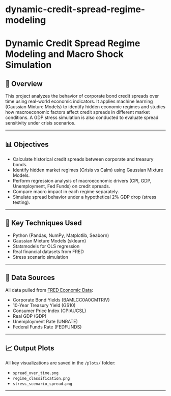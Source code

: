 # dynamic-credit-spread-regime-modeling
# Dynamic Credit Spread Regime Modeling and Macro Shock Simulation

## 📌 Overview

This project analyzes the behavior of corporate bond credit spreads over time using real-world economic indicators. It applies machine learning (Gaussian Mixture Models) to identify hidden economic regimes and studies how macroeconomic factors affect credit spreads in different market conditions. A GDP stress simulation is also conducted to evaluate spread sensitivity under crisis scenarios.

---

## 📊 Objectives

- Calculate historical credit spreads between corporate and treasury bonds.
- Identify hidden market regimes (Crisis vs Calm) using Gaussian Mixture Models.
- Perform regression analysis of macroeconomic drivers (CPI, GDP, Unemployment, Fed Funds) on credit spreads.
- Compare macro impact in each regime separately.
- Simulate spread behavior under a hypothetical 2% GDP drop (stress testing).

---

## 🧠 Key Techniques Used

- Python (Pandas, NumPy, Matplotlib, Seaborn)
- Gaussian Mixture Models (sklearn)
- Statsmodels for OLS regression
- Real financial datasets from FRED
- Stress scenario simulation

---

## 📂 Data Sources

All data pulled from [FRED Economic Data](https://fred.stlouisfed.org/):

- Corporate Bond Yields (BAMLCC0A0CMTRIV)
- 10-Year Treasury Yield (GS10)
- Consumer Price Index (CPIAUCSL)
- Real GDP (GDP)
- Unemployment Rate (UNRATE)
- Federal Funds Rate (FEDFUNDS)

---

## 📈 Output Plots

All key visualizations are saved in the `/plots/` folder:

- `spread_over_time.png`
- `regime_classification.png`
- `stress_scenario_spread.png`

---



